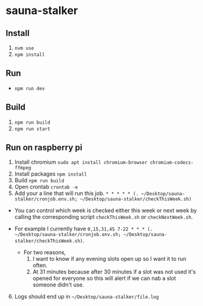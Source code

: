 # sauna-stalker

## Install

1. `nvm use`
2. `npm install`

## Run

- `npm run dev`

## Build

1. `npm run build`
2. `npm run start`

## Run on raspberry pi

1. Install chromium `sudo apt install chromium-browser chromium-codecs-ffmpeg`
2. Install packages `npm install`
3. Build `npm run build`
4. Open crontab `crontab -e`
5. Add your a line that will run this job. `* * * * * (. ~/Desktop/sauna-stalker/cronjob.env.sh; ~/Desktop/sauna-stalker/checkThisWeek.sh)`

- You can control which week is checked either this week or next week by calling the corresponding script `checkThisWeek.sh` or `checkNextWeek.sh`.

- For example I currently have `0,15,31,45 7-22 * * * (. ~/Desktop/sauna-stalker/cronjob.env.sh; ~/Desktop/sauna-stalker/checkThisWeek.sh)`.
  - For two reasons,
    1. I want to know if any evening slots open up so I want it to run often.
    2. At 31 minutes because after 30 minutes if a slot was not used it's opened for everyone so this will alert if we can nab a slot someone didn't use.

6. Logs should end up in `~/Desktop/sauna-stalker/file.log`
